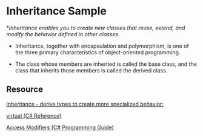 # Inheritance Sample
**Inheritance enables you to create new classes that reuse, extend, and modify the behavior defined in other classes.* 

- Inheritance, together with encapsulation and polymorphism, is one of the three primary characteristics of object-oriented programming. 

- The class whose members are inherited is called the base class, and the class that inherits those members is called the derived class.

## Resource
[Inheritance - derive types to create more specialized behavior:](https://docs.microsoft.com/en-us/dotnet/csharp/fundamentals/object-oriented/inheritance) 

[virtual (C# Reference)](https://docs.microsoft.com/en-us/dotnet/csharp/language-reference/keywords/virtual)

[Access Modifiers (C# Programming Guide)](https://docs.microsoft.com/en-us/dotnet/csharp/programming-guide/classes-and-structs/access-modifiers)
